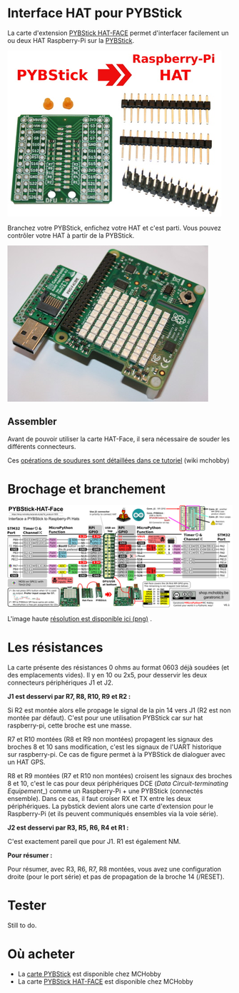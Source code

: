 # Interface HAT pour PYBStick

La carte d'extension [PYBStick HAT-FACE](https://shop.mchobby.be/product.php?id_product=1935) permet d'interfacer facilement un ou deux HAT Raspberry-Pi sur la [PYBStick](https://shop.mchobby.be/fr/recherche?controller=search&orderby=position&orderway=desc&search_query=pybstick&submit_search=).

![Hat Face pour PYBStick](docs/_static/hatface-board.jpg)

Branchez votre PYBStick, enfichez votre HAT et c'est parti. Vous pouvez contrôler votre HAT à partir de la PYBStick.

![Hat Face pour PYBStick](docs/_static/hatface-example.jpg)

## Assembler
Avant de pouvoir utiliser la carte HAT-Face, il sera nécessaire de souder les différents connecteurs.

Ces [opérations de soudures sont détaillées dans ce tutoriel](https://wiki.mchobby.be/index.php?title=MicroPython.PYBStick.hat-face) (wiki mchobby)

# Brochage et branchement

![Brochage du PYBStick <-> Hat-Face](docs/_static/hat-face-pinout-lowres.jpg)

L'image haute [résolution est disponible ici (png)](docs/_static/hat-face-pinout.png) .

# Les résistances
La carte présente des résistances 0 ohms au format 0603 déjà soudées (et des emplacements vides). Il y en 10 ou 2x5, pour desservir les deux connecteurs périphériques J1 et J2.

__J1 est desservi par R7, R8, R10, R9 et R2 :__

Si R2 est montée alors elle propage le signal de la pin 14 vers J1 (R2 est non montée par défaut). C'est pour une utilisation PYBStick car sur hat raspberry-pi, cette broche est une masse.

R7 et R10 montées (R8 et R9 non montées) propagent les signaux des broches 8 et 10 sans modification, c'est les signaux de l'UART historique sur raspberry-pi. Ce cas de figure permet à la PYBStick de dialoguer avec un HAT GPS.

R8 et R9 montées (R7 et R10 non montées) croisent les signaux des broches 8 et 10, c'est le cas pour deux périphériques DCE (_Data Circuit-terminating Equipement__) comme un Raspberry-Pi + une PYBStick (connectés ensemble). Dans ce cas, il faut croiser RX et TX entre les deux périphériques. La pybstick devient alors une carte d'extension pour le Raspberry-Pi (et ils peuvent communiqués ensembles via la voie série).

__J2 est desservi par R3, R5, R6, R4 et R1 :__

C'est exactement pareil que pour J1. R1 est également NM.

__Pour résumer :__

Pour résumer, avec R3, R6, R7, R8 montées, vous avez une configuration droite (pour le port série) et pas de propagation de la broche 14 (/RESET).

# Tester

Still to do.

# Où acheter

* La [carte PYBStick](https://shop.mchobby.be/fr/recherche?controller=search&orderby=position&orderway=desc&search_query=pybstick&submit_search=) est disponible chez MCHobby
* La carte [PYBStick HAT-FACE](https://shop.mchobby.be/product.php?id_product=1935) est disponible chez MCHobby
